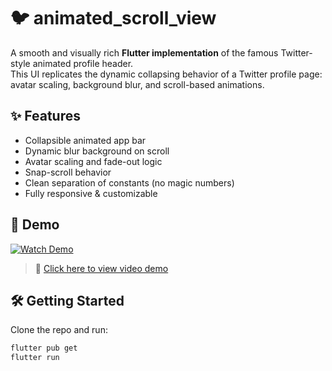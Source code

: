 # 🐦 animated_scroll_view

A smooth and visually rich **Flutter implementation** of the famous Twitter-style animated profile header.  
This UI replicates the dynamic collapsing behavior of a Twitter profile page: avatar scaling, background blur, and scroll-based animations.

## ✨ Features

- Collapsible animated app bar
- Dynamic blur background on scroll
- Avatar scaling and fade-out logic
- Snap-scroll behavior
- Clean separation of constants (no magic numbers)
- Fully responsive & customizable

## 📸 Demo

[![Watch Demo](https://img.youtube.com/vi/dQw4w9WgXcQ/0.jpg)](https://github.com/user-attachments/assets/89f3ae22-08fe-406a-905d-c6ca41e538e3)

> 🔗 [Click here to view video demo](https://github.com/user-attachments/assets/89f3ae22-08fe-406a-905d-c6ca41e538e3)

## 🛠️ Getting Started

Clone the repo and run:

```bash
flutter pub get
flutter run
